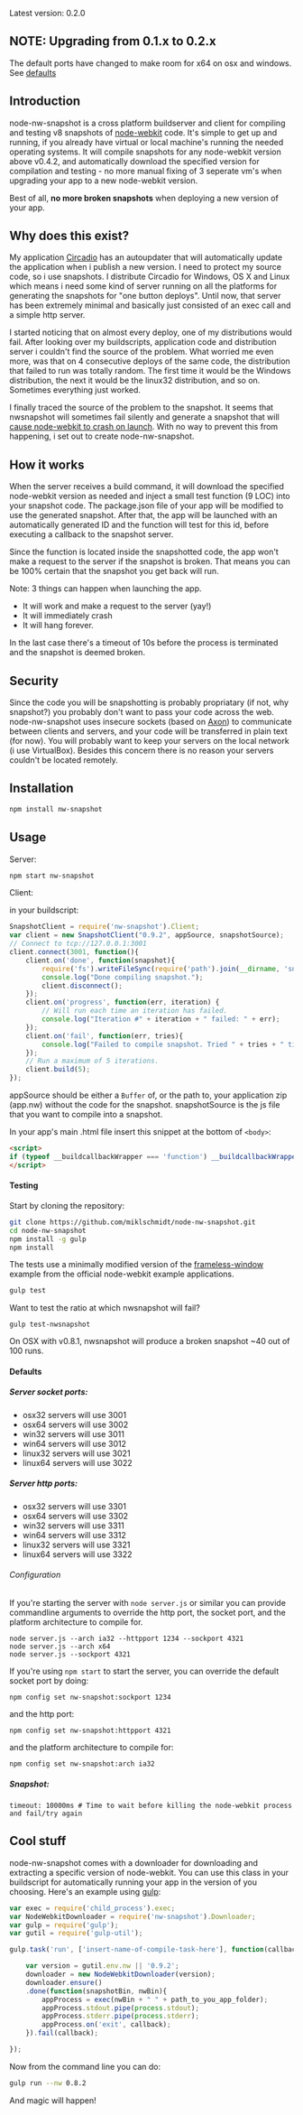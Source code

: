 Latest version: 0.2.0

## NOTE: Upgrading from 0.1.x to 0.2.x
The default ports have changed to make room for x64 on osx and windows. See [defaults](#defaults)

## Introduction

node-nw-snapshot is a cross platform buildserver and client for compiling and testing v8 snapshots of [node-webkit](github.com/rogerwang/node-webkit) code. It's simple to get up and running, if you already have virtual or local machine's running the needed operating systems. It will compile snapshots for any node-webkit version above v0.4.2, and automatically download the specified version for compilation and testing - no more manual fixing of 3 seperate vm's when upgrading your app to a new node-webkit version. 

Best of all, **no more broken snapshots** when deploying a new version of your app.

## Why does this exist?

My application [Circadio](https://getcircadio.com/) has an autoupdater that will automatically update the application when i publish a new version. I need to protect my source code, so i use snapshots. I distribute Circadio for Windows, OS X and Linux which means i need some kind of server running on all the platforms for generating the snapshots for "one button deploys". Until now, that server has been extremely minimal and basically just consisted of an exec call and a simple http server. 

I started noticing that on almost every deploy, one of my distributions would fail. After looking over my buildscripts, application code and distribution server i couldn't find the source of the problem. What worried me even more, was that on 4 consecutive deploys of the same code, the distribution that failed to run was totally random. The first time it would be the Windows distribution, the next it would be the linux32 distribution, and so on. Sometimes everything just worked. 

I finally traced the source of the problem to the snapshot. It seems that nwsnapshot will sometimes fail silently and generate a snapshot that will [cause node-webkit to crash on launch](https://github.com/rogerwang/node-webkit/issues/1295). With no way to prevent this from happening, i set out to create node-nw-snapshot.

## How it works

When the server receives a build command, it will download the specified node-webkit version as needed and inject a small test function (9 LOC) into your snapshot code. The package.json file of your app will be modified to use the generated snapshot. After that, the app will be launched with an automatically generated ID and the function will test for this id, before executing a callback to the snapshot server.

Since the function is located inside the snapshotted code, the app won't make a request to the server if the snapshot is broken. That means you can be 100% certain that the snapshot you get back will run.

Note: 3 things can happen when launching the app.

* It will work and make a request to the server (yay!)
* It will immediately crash
* It will hang forever.

In the last case there's a timeout of 10s before the process is terminated and the snapshot is deemed broken.

## Security

Since the code you will be snapshotting is probably propriatary (if not, why snapshot?) you probably don't want to pass your code across the web. node-nw-snapshot uses insecure sockets (based on [Axon](github.com/visionmedia/axon)) to communicate between clients and servers, and your code will be transferred in plain text (for now). You will probably want to keep your servers on the local network (i use VirtualBox). Besides this concern there is no reason your servers couldn't be located remotely.

## Installation

```bash
npm install nw-snapshot
```

## Usage

Server:

```bash
npm start nw-snapshot
```

Client:

in your buildscript:
```js
SnapshotClient = require('nw-snapshot').Client;
var client = new SnapshotClient("0.9.2", appSource, snapshotSource);
// Connect to tcp://127.0.0.1:3001
client.connect(3001, function(){
	client.on('done', function(snapshot){
		require('fs').writeFileSync(require('path').join(__dirname, 'snapshot.bin'), snapshot);
		console.log("Done compiling snapshot.");
		client.disconnect();
	});
	client.on('progress', function(err, iteration) {
		// Will run each time an iteration has failed.
		console.log("Iteration #" + iteration + " failed: " + err);
	});
	client.on('fail', function(err, tries){
		console.log("Failed to compile snapshot. Tried " + tries + " times.");
	});
	// Run a maximum of 5 iterations.
	client.build(5);
});

```
appSource should be either a `Buffer` of, or the path to, your application zip (app.nw) without the code for the snapshot.
snapshotSource is the js file that you want to compile into a snapshot.

In your app's main .html file insert this snippet at the bottom of `<body>`:
```html
<script>
if (typeof __buildcallbackWrapper === 'function') __buildcallbackWrapper();
</script>
```

#### Testing

Start by cloning the repository:
```bash
git clone https://github.com/miklschmidt/node-nw-snapshot.git
cd node-nw-snapshot
npm install -g gulp
npm install
```

The tests use a minimally modified version of the [frameless-window](https://github.com/zcbenz/nw-sample-apps/tree/master/frameless-window) example from the official node-webkit example applications. 

```bash
gulp test
```

Want to test the ratio at which nwsnapshot will fail?
```
gulp test-nwsnapshot
```

On OSX with v0.8.1, nwsnapshot will produce a broken snapshot ~40 out of 100 runs.

#### <a name="defaults"></a> Defaults

##### Server socket ports:

* osx32 servers will use 3001
* osx64 servers will use 3002
* win32 servers will use 3011
* win64 servers will use 3012
* linux32 servers will use 3021
* linux64 servers will use 3022

##### Server http ports:

* osx32 servers will use 3301
* osx64 servers will use 3302
* win32 servers will use 3311
* win64 servers will use 3312
* linux32 servers will use 3321
* linux64 servers will use 3322

###### Configuration

If you're starting the server with `node server.js` or similar you can provide commandline arguments to override the http port, the socket port, and the platform architecture to compile for.
```
node server.js --arch ia32 --httpport 1234 --sockport 4321
node server.js --arch x64
node server.js --sockport 4321
```

If you're using `npm start` to start the server, you can override the default socket port by doing:
```
npm config set nw-snapshot:sockport 1234
```
and the http port:
```
npm config set nw-snapshot:httpport 4321
```
and the platform architecture to compile for:
```
npm config set nw-snapshot:arch ia32
```

##### Snapshot:
```
timeout: 10000ms # Time to wait before killing the node-webkit process and fail/try again
```

## Cool stuff

node-nw-snapshot comes with a downloader for downloading and extracting a specific version of node-webkit. You can use this class in your buildscript for automatically running your app in the version of you choosing. Here's an example using [gulp](https://github.com/gulpjs/gulp):

```javascript
var exec = require('child_process').exec;
var NodeWebkitDownloader = require('nw-snapshot').Downloader;
var gulp = require('gulp');
var gutil = require('gulp-util');

gulp.task('run', ['insert-name-of-compile-task-here'], function(callback){

	var version = gutil.env.nw || '0.9.2';
	downloader = new NodeWebkitDownloader(version);
	downloader.ensure()
	.done(function(snapshotBin, nwBin){
		appProcess = exec(nwBin + " " + path_to_you_app_folder);
		appProcess.stdout.pipe(process.stdout);
		appProcess.stderr.pipe(process.stderr);
		appProcess.on('exit', callback);
	}).fail(callback);

});
```

Now from the command line you can do:

```bash
gulp run --nw 0.8.2
```

And magic will happen!
